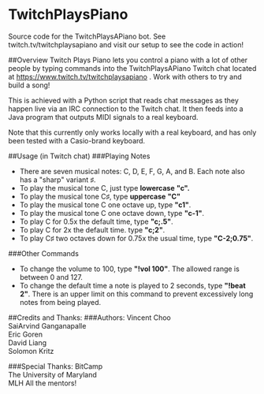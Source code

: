 # TwitchPlaysPiano

Source code for the TwitchPlaysAPiano bot. See twitch.tv/twitchplaysapiano and visit our setup to see the code in action!

##Overview
Twitch Plays Piano lets you control a piano with a lot of other people by typing commands into the TwitchPlaysAPiano Twitch chat located at https://www.twitch.tv/twitchplaysapiano . Work with others to try and build a song!

This is achieved with a Python script that reads chat messages as they happen live via an IRC connection to the Twitch chat. It then feeds into a Java program that outputs MIDI signals to a real keyboard.

Note that this currently only works locally with a real keyboard, and has only been tested with a Casio-brand keyboard.

##Usage (in Twitch chat)
###Playing Notes
* There are seven musical notes: C, D, E, F, G, A, and B. Each note also has a "sharp" variant ♯.
* To play the musical tone C, just type **lowercase**  **"c".**
* To play the musical tone C♯, type **uppercase** **"C"**
* To play the musical tone C one octave up, type **"c1"**.
* To play the musical tone C one octave down, type **"c-1"**.
* To play C for 0.5x the default time, type **"c;.5"**.
* To play C for 2x the default time. type **"c;2"**.
* To play C♯ two octaves down for 0.75x the usual time, type **"C-2;0.75"**.

###Other Commands
* To change the volume to 100, type **"!vol 100"**. The allowed range is between 0 and 127.
* To change the default time a note is played to 2 seconds, type **"!beat 2"**. There is an upper limit on this command to prevent excessively long notes from being played.

##Credits and Thanks:
###Authors:
Vincent Choo  
SaiArvind Ganganapalle  
Eric Goren  
David Liang  
Solomon Kritz

###Special Thanks:
BitCamp  
The University of Maryland  
MLH 
All the mentors!  
